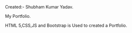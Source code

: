 Created:- Shubham Kumar Yadav.

My Portfolio.

HTML 5,CSS,JS and Bootstrap is Used to created a Portfolio. 
